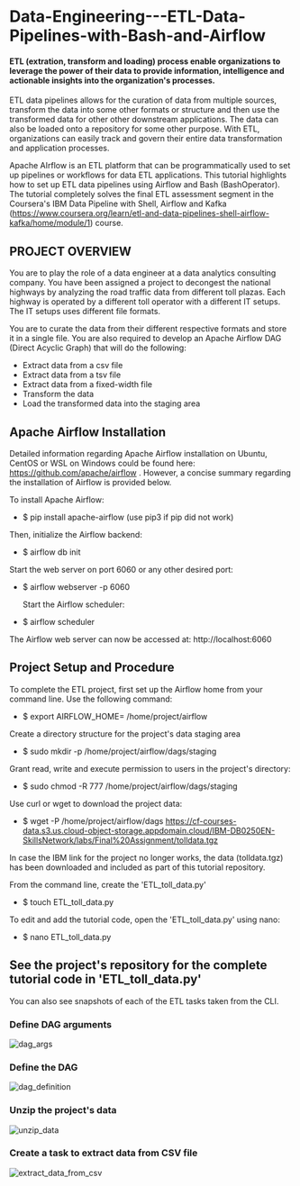 # Data-Engineering---ETL-Data-Pipelines-with-Bash-and-Airflow

#### ETL (extration, transform and loading) process enable organizations to leverage the power of their data to provide information, intelligence and actionable insights into the organization's processes.
ETL data pipelines allows for the curation of data from multiple sources, transform the data into some other formats or structure and then use the transformed data for other other downstream applications. The data can also be loaded onto a repository for some other purpose. With ETL, organizations can easily track and govern their entire data transformation and application processes. 

Apache AIrflow is an ETL platform that can be programmatically used to set up pipelines or workflows for data ETL applications. This tutorial highlights how to set up ETL data pipelines using Airflow and Bash (BashOperator). The tutorial completely solves the final ETL assessment segment in the Coursera's IBM Data Pipeline with Shell, Airflow and Kafka (https://www.coursera.org/learn/etl-and-data-pipelines-shell-airflow-kafka/home/module/1) course.

## PROJECT OVERVIEW
You are to play the role of a data engineer at a data analytics consulting company. You have been assigned a project to decongest the national highways by analyzing the road traffic data from different toll plazas. Each highway is operated by a different toll operator with a different IT setups. The IT setups uses different file formats. 

You are to curate the data from their different respective formats and store it in a single file. You are also required to develop an Apache Airflow DAG (Direct Acyclic Graph) that will do the following:
* Extract data from a csv file
* Extract data from a tsv file
* Extract data from a fixed-width file
* Transform the data
* Load the transformed data into the staging area

## Apache Airflow Installation

Detailed information regarding Apache Airflow installation on Ubuntu, CentOS or WSL on Windows could be found here: https://github.com/apache/airflow . However, a concise summary regarding the installation of Airflow is provided below.

To install Apache Airflow:

* $ pip install apache-airflow  (use pip3 if pip did not work)

Then, initialize the Airflow backend:

* $ airflow db init

Start the web server on port 6060 or any other desired port:

* $ airflow webserver -p 6060

  Start the Airflow scheduler:

* $ airflow scheduler

The Airflow web server can now be accessed at: http://localhost:6060

## Project Setup and Procedure
To complete the ETL project, first set up the Airflow home from your command line. Use the following command:

* $ export AIRFLOW_HOME= /home/project/airflow

Create a directory structure for the project's data staging area
* $ sudo mkdir -p /home/project/airflow/dags/staging

Grant read, write and execute permission to users in the project's directory:

* $ sudo chmod -R 777 /home/project/airflow/dags/staging

Use curl or wget to download the project data: 

* $ wget -P /home/project/airflow/dags https://cf-courses-data.s3.us.cloud-object-storage.appdomain.cloud/IBM-DB0250EN-SkillsNetwork/labs/Final%20Assignment/tolldata.tgz

In case the IBM link for the project no longer works, the data (tolldata.tgz) has been downloaded and included as part of this tutorial repository. 

From the command line, create the 'ETL_toll_data.py'

* $ touch ETL_toll_data.py

To edit and add the tutorial code, open the 'ETL_toll_data.py' using nano:

* $ nano ETL_toll_data.py

## See the project's repository for the complete tutorial code in 'ETL_toll_data.py'

You can also see snapshots of each of the ETL tasks taken from the CLI. 

### Define DAG arguments

![dag_args](https://github.com/user-attachments/assets/9d445c72-cb83-4a32-abf8-161d9d0fce39)

### Define the DAG

![dag_definition](https://github.com/user-attachments/assets/ce331cb2-37a0-44d9-b999-04242e907c4a)

### Unzip the project's data

![unzip_data](https://github.com/user-attachments/assets/e68fbe34-cc81-4e62-99a5-fbfac1cc588f)

### Create a task to extract data from CSV file

![extract_data_from_csv](https://github.com/user-attachments/assets/55747261-3e62-491f-afec-bc449a1d7b45)














